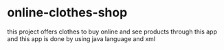 # online-clothes-shop
this project offers clothes  to buy online and see products through this app and this app is done by using java language and xml
